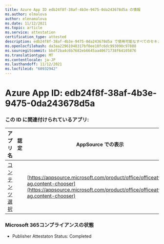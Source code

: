 ```yaml
---
title: Azure App ID edb24f8f-38af-4b3e-9475-0da243678d5a の情報
ms.author: elmalova
author: elenamalova
ms.date: 11/12/2021
ms.topic: article
ms.service: attestation
certification_type: attested
description: edb24f8f-38af-4b3e-9475-0da243678d5a で使用可能なすべてのセキュリティおよびコンプライアンス情報。
ms.openlocfilehash: da3aa22961048317bf0ee10fc6dc993090c97888
ms.sourcegitcommit: bbdf2ba4c6b7682eb6645aa40671738f64105876
ms.translationtype: MT
ms.contentlocale: ja-JP
ms.lasthandoff: 11/12/2021
ms.locfileid: "60932942"
---
```

# <a name="azure-app-id-edb24f8f-38af-4b3e-9475-0da243678d5a"></a>Azure App ID: edb24f8f-38af-4b3e-9475-0da243678d5a


### <a name="apps-associated-with-this-id"></a>この ID に関連付けられているアプリ:
| **アプリ名** | **認定** | **AppSource での表示** |
|--------------|---------------|-----------------------|
| [コンテンツ選択](https://docs.microsoft.com/microsoft-365-app-certification/forward/officeatwork-ag.content-chooser) |  | [https://appsource.microsoft.com/product/office/officeatwork-ag.content-chooser](https://appsource.microsoft.com/product/office/officeatwork-ag.content-chooser) |

### <a name="microsoft-365-app-compliance-status"></a>Microsoft 365コンプライアンスの状態
- Publisher Attestaton Status: Completed
